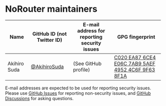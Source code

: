 # NoRouter maintainers

| Name         | GitHub ID (not Twitter ID)                     | E-mail address for reporting security issues | GPG fingerprint                                                                          |
|--------------|------------------------------------------------|----------------------------------------------|------------------------------------------------------------------------------------------|
| Akihiro Suda | [@AkihiroSuda](https://github.com/AkihiroSuda) | (See GitHub profile)                         | [C020 EA87 6CE4 E06C 7AB9  5AEF 4952 4C6F 9F63 8F1A](https://github.com/AkihiroSuda.gpg) |

E-mail addresses are expected to be used for reporting security issues.
Please use [GitHub Issues](https://github.com/norouter/norouter/issues) for reporting non-security issues,
and [GitHub Discussions](https://github.com/norouter/norouter/discussions) for asking questions.
